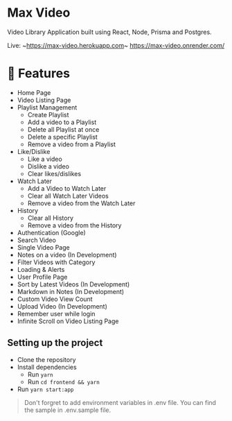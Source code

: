 # Max Video

Video Library Application built using React, Node, Prisma and Postgres.

Live: ~https://max-video.herokuapp.com~ https://max-video.onrender.com/

# 🚀 Features

- Home Page
- Video Listing Page
- Playlist Management
  - Create Playlist
  - Add a video to a Playlist
  - Delete all Playlist at once
  - Delete a specific Playlist
  - Remove a video from a Playlist
- Like/Dislike
  - Like a video
  - Dislike a video
  - Clear likes/dislikes
- Watch Later
  - Add a Video to Watch Later
  - Clear all Watch Later Videos
  - Remove a video from the Watch Later
- History
  - Clear all History
  - Remove a video from the History
- Authentication (Google)
- Search Video
- Single Video Page
- Notes on a video (In Development)
- Filter Videos with Category
- Loading & Alerts
- User Profile Page
- Sort by Latest Videos (In Development)
- Markdown in Notes (In Development)
- Custom Video View Count
- Upload Video (In Development)
- Remember user while login
- Infinite Scroll on Video Listing Page

## Setting up the project

- Clone the repository
- Install dependencies
  - Run `yarn`
  - Run `cd frontend && yarn`
- Run `yarn start:app`

> Don't forgret to add environment variables in .env file. You can find the sample in .env.sample file.
